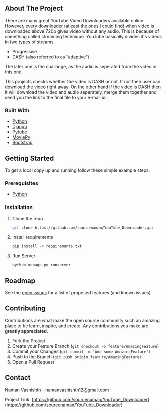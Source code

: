 <!-- ABOUT THE PROJECT -->
## About The Project

There are many great YouTube Video Downloaders available online. However, every downloader (atleast the ones I could find) when video is downloaded above 720p gives video without
any audio.
This is because of something called streaming technique. YouTube basically divides it's videos in two types of streams.
* Progressive
* DASH (also referred to as “adaptive”)

The later one is the challange, as the audio is seperated from the video in this one.

This projects checks whether the video is DASH or not. If not then user can download the video right away. On the other hand if the video is DASH then it will download the video
and audio seperately, merge them together and send you the link to the final file to your e-mail id.


### Built With

* [Python](https://www.python.org/)
* [Django](https://www.djangoproject.com/)
* [Pytube](https://python-pytube.readthedocs.io/en/latest)
* [MoviePy](https://zulko.github.io/moviepy/)
* [Bootstrap](https://getbootstrap.com/)



<!-- GETTING STARTED -->
## Getting Started

To get a local copy up and running follow these simple example steps.

### Prerequisites

* [Python](https://www.python.org/)

### Installation

1. Clone the repo
   ```sh
   git clone https://github.com/sourcenaman/YouTube_Downloader.git
   ```
3. Install requirements
   ```sh
   pip install -r requirements.txt
   ```
4. Run Server
   ```sh
   python manage.py runserver
   ```



<!-- ROADMAP -->
## Roadmap

See the [open issues](https://github.com/sourcenaman/YouTube_Downloader/issues) for a list of proposed features (and known issues).



<!-- CONTRIBUTING -->
## Contributing

Contributions are what make the open source community such an amazing place to be learn, inspire, and create. Any contributions you make are **greatly appreciated**.

1. Fork the Project
2. Create your Feature Branch (`git checkout -b feature/AmazingFeature`)
3. Commit your Changes (`git commit -m 'Add some AmazingFeature'`)
4. Push to the Branch (`git push origin feature/AmazingFeature`)
5. Open a Pull Request



<!-- CONTACT -->
## Contact

Naman Vashishth - namanvashishth12@gmail.com

Project Link: [https://github.com/sourcenaman/YouTube_Downloader](https://github.com/sourcenaman/YouTube_Downloader)
